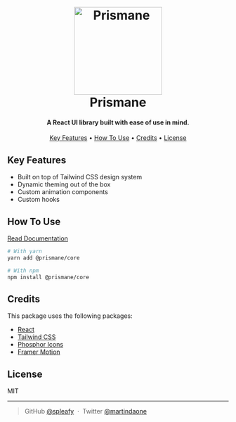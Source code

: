 <h1 align="center">
  <br>
  <img src="https://i.ibb.co/LSgSPk7/profile-picture.png" alt="Prismane" width="200">
  <br>
  Prismane
  <br>
</h1>

<h4 align="center">A React UI library built with ease of use in mind.</h4>

<p align="center">
  <a href="#key-features">Key Features</a> •
  <a href="#how-to-use">How To Use</a> •
  <a href="#credits">Credits</a> •
  <a href="#license">License</a>
</p>

## Key Features

- Built on top of Tailwind CSS design system
- Dynamic theming out of the box
- Custom animation components
- Custom hooks

## How To Use

[Read Documentation](https://prismane.io)

```bash
# With yarn
yarn add @prismane/core

# With npm
npm install @prismane/core
```

## Credits

This package uses the following packages:

- [React](https://reactjs.org)
- [Tailwind CSS](https://tailwindcss.com/)
- [Phosphor Icons](https://phosphoricons.com/)
- [Framer Motion](https://www.framer.com/motion/)

## License

MIT

---

> GitHub [@spleafy](https://github.com/spleafy) &nbsp;&middot;&nbsp;
> Twitter [@martindaone](https://twitter.com/martindaone)

